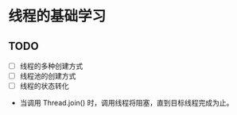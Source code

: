 # 线程的基础学习


## TODO
- [ ] 线程的多种创建方式
- [ ] 线程池的创建方式
- [ ] 线程的状态转化

- 当调用 Thread.join() 时，调用线程将阻塞，直到目标线程完成为止。 